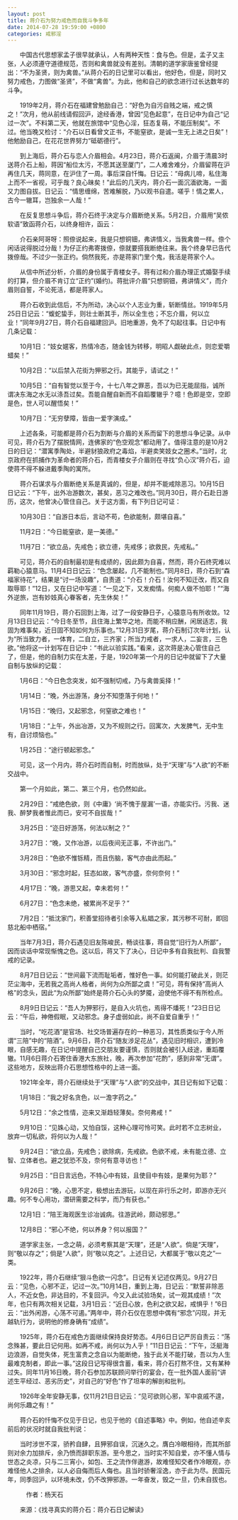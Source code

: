 ```yaml
---
layout: post
title: 蒋介石为努力戒色而自我斗争多年
date: 2014-07-28 19:59:00 +0800
categories: 戒邪淫
---
```


　　中国古代思想家孟子很早就承认，人有两种天性：食与色。但是，孟子又主张，人必须遵守道德规范，否则和禽兽就没有差别。清朝的道学家唐鉴曾经提出：“不为圣贤，则为禽兽。”从蒋介石的日记里可以看出，他好色，但是，同时又努力戒色，力图做“圣贤”，不做“禽兽”。为此，他和自己的欲念进行过长达数年的斗争。
　　1919年2月，蒋介石在福建曾勉励自己：“好色为自污自贱之端，戒之慎之！”次月，他从前线请假回沪，途经香港，曾因“见色起意”，在日记中为自己“记过一次”。不料第二天，他就在旅馆中“见色心淫，狂态复萌，不能压制矣”。不过。他当晚又检讨：“介石以日看曾文正书，不能窒欲，是诚一生无上进之日矣”！他勉励自己，在花花世界努力“砥砺德行”。
　　到上海后，蒋介石与恋人介眉相会。4月23日，蒋介石返闽，介眉于清晨3时送蒋介石上船，蒋因“船位太污，不愿其送至厦门”，二人难舍难分，介眉留蒋在沪再住几天，蒋同意，在沪住了一周。事后深自忏悔。日记云：“母病儿啼，私住海上而不一省视，可乎哉？良心昧矣！”此后的几天内，蒋介石一面沉湎欲海，一面又力图自拔。日记云：“情思缠绵，苦难解脱，乃以观书自遣。嗟乎！情之累人，古今一辙耳，岂独余一人哉！”
　　在反复思想斗争后，蒋介石终于决定与介眉断绝关系。5月2日，介眉用“吴侬软语”致函蒋介石，以终身相许，函云：
　　介石亲阿哥呀：照倷说起来，我是只想铜钿，弗讲情义，当我禽兽一样。倷个闲话说得脱过分哉！为仔正约弗寄拨倷，倷就要搭我断绝往来。我个终身早已告代拨倷哉。不过少一张正约。倘然我死，亦是蒋家门里个鬼，我活是蒋家个人。
　　从信中所述分析，介眉的身份属于青楼女子。蒋有过和介眉办理正式婚娶手续的打算，但介眉不肯订立“正约”(婚约)。蒋批评介眉“只想铜钿，弗讲情义”，而介眉则自誓，不论死活，都是蒋家人。
　　蒋介石收到此信后，不为所动，决心以个人志业为重，斩断情丝。1919年5月25日日记云：“蝮蛇蛰手，则壮士断其手，所以全生也；不忘介眉，何以立业！”同年9月27日，蒋介石自福建回沪。旧地重游，免不了勾起往事。日记中有几条记载：
　　10月1日：“妓女嫟客，热情冷态，随金钱为转移，明昭人觑破此点，则恋爱嚼蜡矣！”
　　10月2日：“以后禁入花街为狎邪之行。其能乎，请试之！”
　　10月5日：“自有智觉以至于今，十七八年之罪恶，吾以为已无能屈指，诚所谓决东海之水无以涤吾过矣。吾能自醒自新而不自蹈覆辙乎？噫！色即是空，空即是色，世人可以醒悟矣！”
　　10月7日：“无穷孽障，皆由一爱字演成。”
　　上述各条，可能都是蒋介石为割断与介眉的关系而留下的思想斗争记录。从中可见，蒋介石为了摆脱情网，连佛家的“色空观念”都动用了。值得注意的是10月2日的日记：“潜寓季陶处，半避豺狼政府之毒焰，半避卖笑妓女之圈术。”当时，北京政府在抓捕作为革命者的蒋介石，而青楼女子介眉则在寻找“负心汉”蒋介石，迫使蒋不得不躲进戴季陶的寓所。
　　蒋介石谋求与介眉断绝关系是真诚的，但是，却并不能戒除恶习。10月15日日记云：“下午，出外冶游数次，甚矣，恶习之难改也。”同月30日，蒋介石赴日游历，这次，他曾决心管住自己。关于这方面，有下列日记可证：
　　10月30日：“自游日本后，言动不苟，色欲能制，颇堪自喜。”
　　11月2日：“今日能窒欲，是一美德。”
　　11月7日：“欲立品，先戒色；欲立德，先戒侈；欲救民，先戒私。”
　　可见，蒋介石的自制最初是有成绩的，因此颇为自喜，然而，蒋介石终究难以羁勒心猿意马。11月4日日记云：“色念屡起，几不能制也。”同月8日，蒋介石到“森福家待花”，结果是“讨一场没趣”，自责道：“介石！介石！汝何不知迁改，而又自取辱耶！”12日，又在日记中写道：“一见之下，又发痴情。何痴人做不怕耶！”“海外逆旅，岂有妙妓真心眷客者，先生休矣！”
　　同年11月19日，蒋介石回到上海，过了一段安静日子，心猿意马有所收敛。12月13日日记云：“今日冬至节，且住海上繁华之地，而能不稍应酬，闲居适志，我固为难事矣，近日固不知如何为乐事也。”12月31日岁尾，蒋介石制订次年计划，认为“所当致力者，一体育，二自立，三齐家；所当力戒者，一求人，二妄言，三色欲。”他将这一计划写在日记中：“书此以验实践。”看来，这次蒋是决心管住自己了，但是，他的自制力实在太差，于是，1920年第一个月的日记中就留下了大量自制与放纵的记载：
　　1月6日：“今日色念突发，如不强制切戒，乃与禽兽奚择！”
　　1月14日：“晚，外出游荡，身分不知堕落于何地！”
　　1月15日：“晚归，又起邪念，何窒欲之难也！”
　　1月18日：“上午，外出冶游，又为不规则之行。回寓次，大发脾气，无中生有，自讨烦恼也。”
　　1月25日：“途行顿起邪念。”
　　可见，这一个月内，蒋介石时而自制，时而放纵，处于“天理”与“人欲”的不断交战中。
　　第一个月如此，第二、第三个月，也仍然如此。
　　2月29日：“戒绝色欲，则《中庸》‘尚不愧于屋漏’一语，亦能实行。污我、迷我、醉梦我者惟此而已，安可不自拔哉！”
　　3月25日：“迩日好游荡，何法以制之？”
　　3月27日：“晚，又作冶游，以后夜间无正事，不许出门。”
　　3月28日：“色欲不惟铄精，而且伤脑，客气亦由此而起。”
　　3月30日：“邪念时起，狂态如故，客气亦盛，奈何奈何！”
　　4月17日：“晚，游思又起，幸未若何！”
　　6月27日：“色念未绝，被累尚不足乎？”
　　7月2日：“抵沈家门，积善堂招待者引余等入私娼之家，其污秽不可耐，即回慈北船中栖宿。”
　　当年7月3日，蒋介石遇见旧友陈峻民，畅谈往事，蒋自觉“旧行为人所鄙”，因而谈话中常现惭愧之色。这以后，蒋又下了决心，日记中多有自我批判、自我警戒的记录。
　　8月7日日记云：“世间最下流而耻垢者，惟好色一事。如何能打破此关，则茫茫尘海中，无若我之高尚人格者，尚何为众所鄙之虞！”可见，蒋有保持“高尚人格”的念头，因此“为众所鄙”始终是蒋介石心头的梦魇，迫使他不得不有所检点。
　　8月9日日记云：“吾人为狎邪行，是自入火坑也，焉得不燔死！”23日日记云：“午后，神倦假眠，又动邪念。身子虚弱如此，尚不自爱自重乎！”
　　当时，“吃花酒”是官场、社交场普遍存在的一种恶习，其性质类似于今人所谓“三陪”中的“陪酒”。9月6日，蒋介石“随友涉足花丛”，遇见旧时相识，遭到冷眼，自感无趣，在日记中提醒自己交朋友要谨慎，否则就会被引入歧途，重蹈覆辙。11月6日蒋介石寄住香港大东旅社，晚，再次参加“花酌”，感到非常“无谓”。这些地方，反映出蒋介石思想性格中的上进一面。
　　1921年全年，蒋介石继续处于“天理”与“人欲”的交战中，其日记有如下记载：
　　1月18日：“我之好名贪色，以一澹字药之。”
　　5月12日：“余之性情，迩来又渐趋轻薄矣。奈何弗戒！”
　　9月10日：“见姝心动，又怕自馁，这种心理可怜可笑。此时若不立志树业，放弃一切私欲，将何以为人哉！”
　　9月24日：“欲立品，先戒色；欲除病，先戒欲。色欲不戒，未有能立德、立智、立体者也。避之犹恐不及，奈何有意寻访也！”
　　9月25日：“日日言远色，不特心中有妓，且使目中有妓，是果何为耶？”
　　9月26日：“晚，心思不定，极想出去游玩，以现在非行乐之时，即游亦无兴趣。何不专心用功，潜研需要之科学，而乃有获也。”
　　12月1日：“陪王海观医生诊冶诚病。往游武岭，颇动邪思。”
　　12月8日：“邪心不绝，何以养身？何以报国？”
　　道学家主张，一念之萌，必须考察其是“天理”，还是“人欲”。倘是“天理”，则“敬以存之”；倘是“人欲”，则“敬以克之”。上述日记，大都属于“敬以克之”一类。
　　1922年，蒋介石继续“狠斗色欲一闪念”。日记有关记述仅两见。9月27日云：“见色，心邪不正，记过一次。”10月14日，重到上海，日记云：“默誓非除恶人，不近女色，非达目的，不复回沪。今又入此试验场矣，试一观其成绩！”次年，也只有两次相关记载，3月1日云：“近日心放，色利之欲又起，戒惧乎！”6日云：“出外闲游，心荡不可遏。”两年中，蒋介石仅在思想中偶有“邪念”闪现，并无越轨行为，说明他的修身确有“成绩”。
　　1925年，蒋介石在戒色方面继续保持良好势态。4月6日日记严厉自责云：“荡念殊甚，要此日记何用。如再不戒，尚何以为人乎！”11日日记云：“下午，泛艇海边浪游，自觉失体，死生富贵之念自以为能断绝，独于此关不能打破，吾以为人生最难克制者，即此一事。”这段日记写得很含蓄，看来，蒋介石打熬不住，又有某种过失。同年11月16日晚，蒋介石参加苏联顾问举行的宴会，在一批外国人面前“讲述生平经过、恶劣历史”，对自己的“好色”作了坦率的解剖和批判。
　　1926年全年安静无事，仅11月21日日记云：“见可欲则心邪，军中哀戚不遑，尚何乐趣之有！”
　　蒋介石的忏悔不仅见于日记，也见于他的《自述事略》中。例如，他自述辛亥前后的状况时就自我批判说：
　　当时涉世不深，骄矜自肆，且狎邪自误，沉迷久之。膺白冷眼相待，而其所部则对余力加排斥，余乃愤而辞职东游。至今思之，当时实不知自爱，亦不懂人情与世态之炎凉，只与二三宵小，如包、王之流作伴遨游，故难怪知交者作冷眼观，亦难怪他人之排余，以人必自侮而后人侮也。且当时骄奢淫逸，亦于此为尽。民国元年，同季回沪，以环境未改，仍不改狎邪游。一年奋发，毁之一旦，仍未自拔也。
　　　作者：杨天石
　　来源：《找寻真实的蒋介石：蒋介石日记解读》